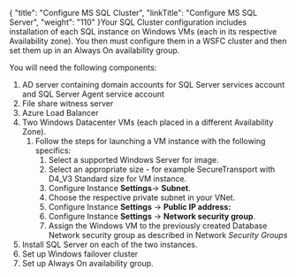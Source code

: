 {
    "title": "Configure MS SQL Cluster",
    "linkTitle": "Configure MS SQL Server",
    "weight": "110"
}Your SQL Cluster configuration includes installation of each SQL instance on Windows VMs (each in its respective Availability zone). You then must configure them in a WSFC cluster and then set them up in an Always On availability group.

You will need the following components:

1.  AD server containing domain accounts for SQL Server services account and SQL Server Agent service account
2.  File share witness server
3.  Azure Load Balancer
4.  Two Windows Datacenter VMs (each placed in a different Availability Zone).  
    1.  Follow the steps for launching a VM instance with the following specifics:
        1.  Select a supported Windows Server for image.
        2.  Select an appropriate size - for example <span class="mc-variable axway_variables.Component_Short_Name variable">SecureTransport</span> with D4\_V3 Standard size for VM instance.
        3.  Configure Instance **Settings**-> **Subnet**.
        4.  Choose the respective private subnet in your VNet.
        5.  Configure Instance **Settings** -> **Public IP address:**
        6.  Configure Instance **Settings** -> **Network security group**.
        7.  Assign the Windows VM to the previously created Database Network security group as described in Network *Security Groups*
5.  Install SQL Server on each of the two instances.
6.  Set up Windows failover cluster
7.  Set up Always On availability group.
